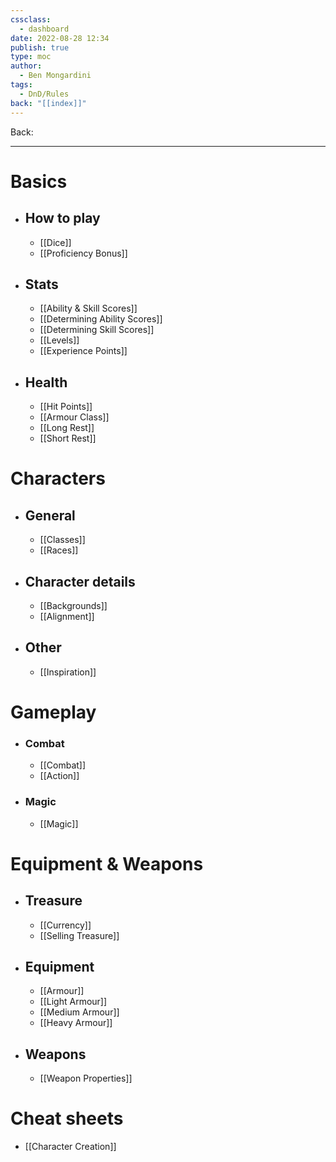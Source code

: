 ```yaml
---
cssclass:
  - dashboard
date: 2022-08-28 12:34
publish: true
type: moc
author:
  - Ben Mongardini
tags:
  - DnD/Rules
back: "[[index]]"
---
```

Back: 

---

# Basics
- ## How to play
	- [[Dice]]
	- [[Proficiency Bonus]]
- ## Stats
	- [[Ability & Skill Scores]]
	- [[Determining Ability Scores]]
	- [[Determining Skill Scores]]
	- [[Levels]]
	- [[Experience Points]]
- ## Health
	- [[Hit Points]]
	- [[Armour Class]]
	- [[Long Rest]]
	- [[Short Rest]]
# Characters
- ## General
	- [[Classes]]
	- [[Races]]
- ## Character details
	- [[Backgrounds]]
	- [[Alignment]]
- ## Other
	- [[Inspiration]]
# Gameplay
- ### Combat
	- [[Combat]]
	- [[Action]]
- ### Magic
	- [[Magic]]
# Equipment & Weapons
- ## Treasure
	- [[Currency]]
	- [[Selling Treasure]]
- ## Equipment
	- [[Armour]]
	- [[Light Armour]]
	- [[Medium Armour]]
	- [[Heavy Armour]]
- ## Weapons
	- [[Weapon Properties]]
# Cheat sheets
- [[Character Creation]]
